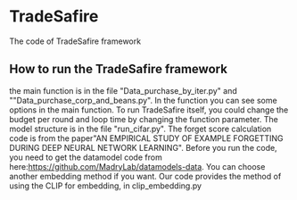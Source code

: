 # TradeSafire
The code of TradeSafire framework
## How to run the TradeSafire framework
the main function is in the file "Data_purchase_by_iter.py" and ""Data_purchase_corp_and_beans.py". In the function you can see some options in the main function. To run TradeSafire itself, you could change the budget per round and loop time by changing the function parameter.
The model structure is in the file "run_cifar.py". The forget score calculation code is from the paper"AN EMPIRICAL STUDY OF EXAMPLE FORGETTING DURING DEEP NEURAL NETWORK LEARNING".
Before you run the code, you need to get the datamodel code from here:https://github.com/MadryLab/datamodels-data. You can choose another embedding method if you want.
Our code provides the method of using the CLIP for embedding, in clip_embedding.py
